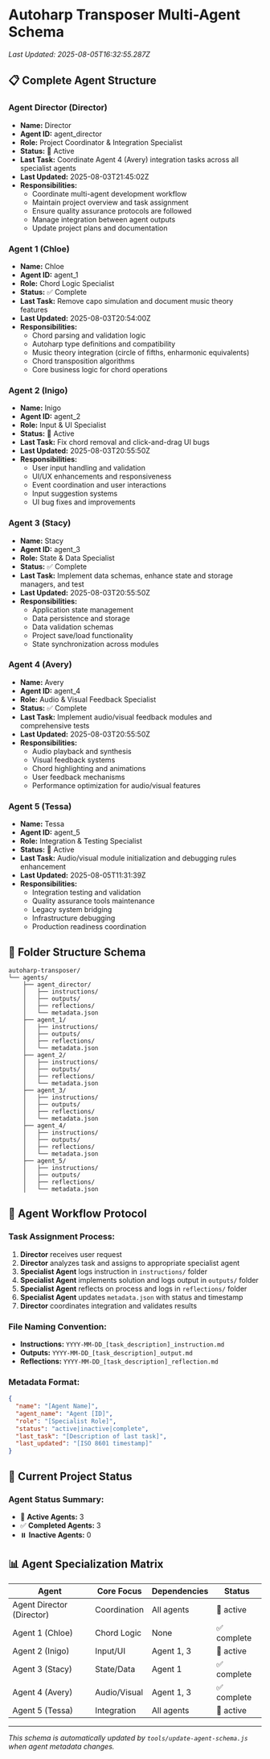 # Autoharp Transposer Multi-Agent Schema

*Last Updated: 2025-08-05T16:32:55.287Z*

## 📋 **Complete Agent Structure**

### **Agent Director (Director)**
- **Name:** Director
- **Agent ID:** agent_director
- **Role:** Project Coordinator & Integration Specialist
- **Status:** 🔄 Active
- **Last Task:** Coordinate Agent 4 (Avery) integration tasks across all specialist agents
- **Last Updated:** 2025-08-03T21:45:02Z
- **Responsibilities:**
    - Coordinate multi-agent development workflow
  - Maintain project overview and task assignment
  - Ensure quality assurance protocols are followed
  - Manage integration between agent outputs
  - Update project plans and documentation

### **Agent 1 (Chloe)**
- **Name:** Chloe
- **Agent ID:** agent_1
- **Role:** Chord Logic Specialist
- **Status:** ✅ Complete
- **Last Task:** Remove capo simulation and document music theory features
- **Last Updated:** 2025-08-03T20:54:00Z
- **Responsibilities:**
    - Chord parsing and validation logic
  - Autoharp type definitions and compatibility
  - Music theory integration (circle of fifths, enharmonic equivalents)
  - Chord transposition algorithms
  - Core business logic for chord operations

### **Agent 2 (Inigo)**
- **Name:** Inigo
- **Agent ID:** agent_2
- **Role:** Input & UI Specialist
- **Status:** 🔄 Active
- **Last Task:** Fix chord removal and click-and-drag UI bugs
- **Last Updated:** 2025-08-03T20:55:50Z
- **Responsibilities:**
    - User input handling and validation
  - UI/UX enhancements and responsiveness
  - Event coordination and user interactions
  - Input suggestion systems
  - UI bug fixes and improvements

### **Agent 3 (Stacy)**
- **Name:** Stacy
- **Agent ID:** agent_3
- **Role:** State & Data Specialist
- **Status:** ✅ Complete
- **Last Task:** Implement data schemas, enhance state and storage managers, and test
- **Last Updated:** 2025-08-03T20:55:50Z
- **Responsibilities:**
    - Application state management
  - Data persistence and storage
  - Data validation schemas
  - Project save/load functionality
  - State synchronization across modules

### **Agent 4 (Avery)**
- **Name:** Avery
- **Agent ID:** agent_4
- **Role:** Audio & Visual Feedback Specialist
- **Status:** ✅ Complete
- **Last Task:** Implement audio/visual feedback modules and comprehensive tests
- **Last Updated:** 2025-08-03T20:55:50Z
- **Responsibilities:**
    - Audio playback and synthesis
  - Visual feedback systems
  - Chord highlighting and animations
  - User feedback mechanisms
  - Performance optimization for audio/visual features

### **Agent 5 (Tessa)**
- **Name:** Tessa
- **Agent ID:** agent_5
- **Role:** Integration & Testing Specialist
- **Status:** 🔄 Active
- **Last Task:** Audio/visual module initialization and debugging rules enhancement
- **Last Updated:** 2025-08-05T11:31:39Z
- **Responsibilities:**
    - Integration testing and validation
  - Quality assurance tools maintenance
  - Legacy system bridging
  - Infrastructure debugging
  - Production readiness coordination

## 📁 **Folder Structure Schema**

```
autoharp-transposer/
└── agents/
    ├── agent_director/
    │   ├── instructions/
    │   ├── outputs/
    │   ├── reflections/
    │   └── metadata.json
    ├── agent_1/
    │   ├── instructions/
    │   ├── outputs/
    │   ├── reflections/
    │   └── metadata.json
    ├── agent_2/
    │   ├── instructions/
    │   ├── outputs/
    │   ├── reflections/
    │   └── metadata.json
    ├── agent_3/
    │   ├── instructions/
    │   ├── outputs/
    │   ├── reflections/
    │   └── metadata.json
    ├── agent_4/
    │   ├── instructions/
    │   ├── outputs/
    │   ├── reflections/
    │   └── metadata.json
    ├── agent_5/
    │   ├── instructions/
    │   ├── outputs/
    │   ├── reflections/
    │   └── metadata.json
```

## 🔄 **Agent Workflow Protocol**

### **Task Assignment Process:**
1. **Director** receives user request
2. **Director** analyzes task and assigns to appropriate specialist agent
3. **Specialist Agent** logs instruction in `instructions/` folder
4. **Specialist Agent** implements solution and logs output in `outputs/` folder
5. **Specialist Agent** reflects on process and logs in `reflections/` folder
6. **Specialist Agent** updates `metadata.json` with status and timestamp
7. **Director** coordinates integration and validates results

### **File Naming Convention:**
- **Instructions:** `YYYY-MM-DD_[task_description]_instruction.md`
- **Outputs:** `YYYY-MM-DD_[task_description]_output.md`
- **Reflections:** `YYYY-MM-DD_[task_description]_reflection.md`

### **Metadata Format:**
```json
{
  "name": "[Agent Name]",
  "agent_name": "Agent [ID]",
  "role": "[Specialist Role]",
  "status": "active|inactive|complete",
  "last_task": "[Description of last task]",
  "last_updated": "[ISO 8601 timestamp]"
}
```

## 🎯 **Current Project Status**

### **Agent Status Summary:**
- 🔄 **Active Agents:** 3
- ✅ **Completed Agents:** 3
- ⏸️ **Inactive Agents:** 0

## 📊 **Agent Specialization Matrix**

| Agent | Core Focus | Dependencies | Status |
|-------|------------|--------------|--------|
| Agent Director (Director) | Coordination | All agents | 🔄 active |
| Agent 1 (Chloe) | Chord Logic | None | ✅ complete |
| Agent 2 (Inigo) | Input/UI | Agent 1, 3 | 🔄 active |
| Agent 3 (Stacy) | State/Data | Agent 1 | ✅ complete |
| Agent 4 (Avery) | Audio/Visual | Agent 1, 3 | ✅ complete |
| Agent 5 (Tessa) | Integration | All agents | 🔄 active |


---

*This schema is automatically updated by `tools/update-agent-schema.js` when agent metadata changes.*